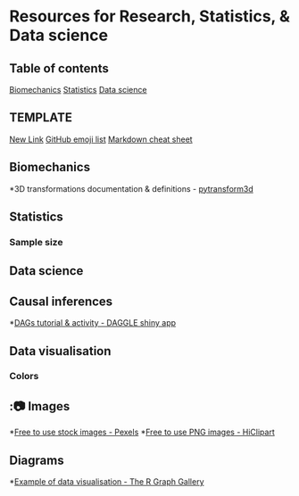 # Resources for Research, Statistics, & Data science

## Table of contents
[Biomechanics](#Biomechanics)
[Statistics](#Statistics)
[Data science](#Datas-science)

## TEMPLATE
[New Link](https://www.website.com)
[GitHub emoji list](https://gist.github.com/rxaviers/7360908)
[Markdown cheat sheet](https://wordpress.com/support/markdown-quick-reference/)

## Biomechanics
*3D transformations documentation & definitions - [pytransform3d](https://dfki-ric.github.io/pytransform3d/)
## Statistics
### Sample size

## Data science

## Causal inferences
*[DAGs tutorial & activity - DAGGLE shiny app](https://cbdrh.shinyapps.io/daggle)

## Data visualisation
### Colors

## :📷 Images
*[Free to use stock images - Pexels](https://www.website.com](https://www.pexels.com/)https://www.pexels.com/)
*[Free to use PNG images - HiClipart](https://www.hiclipart.com/)

## Diagrams
*[Example of data visualisation - The R Graph Gallery](https://r-graph-gallery.com/index.html)
